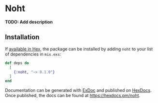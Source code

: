 # Noht

**TODO: Add description**

## Installation

If [available in Hex](https://hex.pm/docs/publish), the package can be installed
by adding `noht` to your list of dependencies in `mix.exs`:

```elixir
def deps do
  [
    {:noht, "~> 0.1.0"}
  ]
end
```

Documentation can be generated with [ExDoc](https://github.com/elixir-lang/ex_doc)
and published on [HexDocs](https://hexdocs.pm). Once published, the docs can
be found at <https://hexdocs.pm/noht>.

